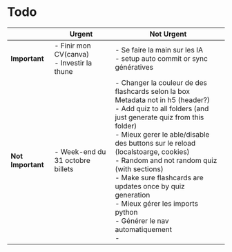 # Todo


|                   | **Urgent**                                    | **Not Urgent**                                                                                                                                                                                                                                                                                                                                                                                                                           |
| ----------------- | --------------------------------------------- | ---------------------------------------------------------------------------------------------------------------------------------------------------------------------------------------------------------------------------------------------------------------------------------------------------------------------------------------------------------------------------------------------------------------------------------------- |
| **Important**     | - Finir mon CV(canva)<br> - Investir la thune | - Se faire la main sur les IA<br>- setup auto commit or sync génératives                                                                                                                                                                                                                                                                                                                                                                 |
| **Not Important** | - Week-end du 31 octobre billets              | - Changer la couleur de des flashcards selon la box<br>Metadata not in h5 (header?)<br>- Add quiz to all folders (and just generate quiz from this folder)<br>- Mieux gerer le able/disable des buttons sur le reload (localstoarge, cookies)<br>- Random and not random quiz (with sections)<br>- Make sure flashcards are updates once by quiz generation<br>- Mieux gérer les imports python<br>- Générer le nav automatiquement<br>- |
